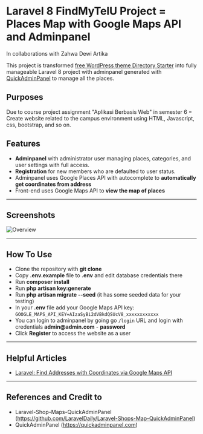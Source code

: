 # Laravel 8 FindMyTelU Project = Places Map with Google Maps API and Adminpanel

 In collaborations with Zahwa Dewi Artika

This project is transformed [free WordPress theme Directory Starter](https://wpgeodirectory.com/downloads/directory-starter/) into fully manageable Laravel 8 project with adminpanel generated with [QuickAdminPanel](https://quickadminpanel.com) to manage all the places.

## Purposes
Due to course project assignment "Aplikasi Berbasis Web" in semester 6 = Create website related to the campus environment using HTML, Javascript, css, bootstrap, and so on.

## Features

- __Adminpanel__ with administrator user managing places, categories, and user settings with full access.
- __Registration__ for new members who are defaulted to user status.
- Adminpanel uses Google Places API with autocomplete to __automatically get coordinates from address__
- Front-end uses Google Maps API to __view the map of places__


- - - - -

## Screenshots 

![Overview](https://user-images.githubusercontent.com/90541985/232350640-e3ccb5c8-9335-4d8e-b521-d4656a54476d.png)

- - - - -

## How To Use

- Clone the repository with __git clone__
- Copy __.env.example__ file to __.env__ and edit database credentials there
- Run __composer install__
- Run __php artisan key:generate__
- Run __php artisan migrate --seed__ (it has some seeded data for your testing)
- In your __.env__ file add your Google Maps API key: `GOOGLE_MAPS_API_KEY=AIzaSyBi2dVBkdQSUcV8_xxxxxxxxxxxx`
- You can login to adminpanel by going go `/login` URL and login with credentials __admin@admin.com__ - __password__
- Click __Register__ to access the website as a user


- - - - -

## Helpful Articles

- [Laravel: Find Addresses with Coordinates via Google Maps API](https://laraveldaily.com/laravel-find-addresses-with-coordinates-via-google-maps-api/)


- - - - -

## References and Credit to

- Laravel-Shop-Maps-QuickAdminPanel (https://github.com/LaravelDaily/Laravel-Shops-Map-QuickAdminPanel)
- QuickAdminPanel (https://quickadminpanel.com)
